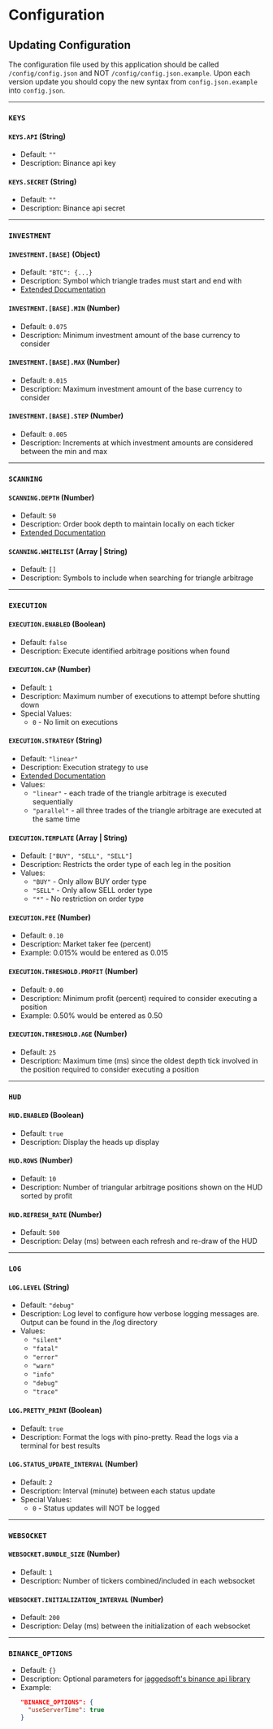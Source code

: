 # Configuration

## Updating Configuration

The configuration file used by this application should be called `/config/config.json` and NOT `/config/config.json.example`.
Upon each version update you should copy the new syntax from `config.json.example` into `config.json`.

---

### `KEYS`

#### `KEYS.API` (String)

- Default: `""`
- Description: Binance api key

#### `KEYS.SECRET` (String)

- Default: `""`
- Description: Binance api secret

---

### `INVESTMENT`

#### `INVESTMENT.[BASE]` (Object)

- Default: `"BTC": {...}`
- Description: Symbol which triangle trades must start and end with
- [Extended Documentation](../src/resources/docs/bases.md)

#### `INVESTMENT.[BASE].MIN` (Number)

- Default: `0.075`
- Description: Minimum investment amount of the base currency to consider

#### `INVESTMENT.[BASE].MAX` (Number)

- Default: `0.015`
- Description: Maximum investment amount of the base currency to consider

#### `INVESTMENT.[BASE].STEP` (Number)

- Default: `0.005`
- Description: Increments at which investment amounts are considered between the min and max

---

### `SCANNING`

#### `SCANNING.DEPTH` (Number)

- Default: `50`
- Description: Order book depth to maintain locally on each ticker
- [Extended Documentation](../src/resources/docs/depths.md)

#### `SCANNING.WHITELIST` (Array | String)

- Default: `[]`
- Description: Symbols to include when searching for triangle arbitrage

---

### `EXECUTION`

#### `EXECUTION.ENABLED` (Boolean)

- Default: `false`
- Description: Execute identified arbitrage positions when found

#### `EXECUTION.CAP` (Number)

- Default: `1`
- Description: Maximum number of executions to attempt before shutting down
- Special Values:
  - `0` - No limit on executions

#### `EXECUTION.STRATEGY` (String)

- Default: `"linear"`
- Description: Execution strategy to use
- [Extended Documentation](../src/resources/docs/strategies.md)
- Values:
  - `"linear"` - each trade of the triangle arbitrage is executed sequentially
  - `"parallel"` - all three trades of the triangle arbitrage are executed at the same time

#### `EXECUTION.TEMPLATE` (Array | String)

- Default: `["BUY", "SELL", "SELL"]`
- Description: Restricts the order type of each leg in the position
- Values:
  - `"BUY"` - Only allow BUY order type
  - `"SELL"` - Only allow SELL order type
  - `"*"` - No restriction on order type

#### `EXECUTION.FEE` (Number)

- Default: `0.10`
- Description: Market taker fee (percent)
- Example: 0.015% would be entered as 0.015

#### `EXECUTION.THRESHOLD.PROFIT` (Number)

- Default: `0.00`
- Description: Minimum profit (percent) required to consider executing a position
- Example: 0.50% would be entered as 0.50

#### `EXECUTION.THRESHOLD.AGE` (Number)

- Default: `25`
- Description: Maximum time (ms) since the oldest depth tick involved in the position required to consider executing a position

---

### `HUD`

#### `HUD.ENABLED` (Boolean)

- Default: `true`
- Description: Display the heads up display

#### `HUD.ROWS` (Number)

- Default: `10`
- Description: Number of triangular arbitrage positions shown on the HUD sorted by profit

#### `HUD.REFRESH_RATE` (Number)

- Default: `500`
- Description: Delay (ms) between each refresh and re-draw of the HUD

---

### `LOG`

#### `LOG.LEVEL` (String)

- Default: `"debug"`
- Description: Log level to configure how verbose logging messages are. Output can be found in the /log directory
- Values:
  - `"silent"`
  - `"fatal"`
  - `"error"`
  - `"warn"`
  - `"info"`
  - `"debug"`
  - `"trace"`

#### `LOG.PRETTY_PRINT` (Boolean)

- Default: `true`
- Description: Format the logs with pino-pretty. Read the logs via a terminal for best results

#### `LOG.STATUS_UPDATE_INTERVAL` (Number)

- Default: `2`
- Description: Interval (minute) between each status update
- Special Values:
  - `0` - Status updates will NOT be logged

---

### `WEBSOCKET`

#### `WEBSOCKET.BUNDLE_SIZE` (Number)

- Default: `1`
- Description: Number of tickers combined/included in each websocket

#### `WEBSOCKET.INITIALIZATION_INTERVAL` (Number)

- Default: `200`
- Description: Delay (ms) between the initialization of each websocket

---

### `BINANCE_OPTIONS`

- Default: `{}`
- Description: Optional parameters for [jaggedsoft's binance api library](https://github.com/jaggedsoft/node-binance-api)
- Example:
  ```json
  "BINANCE_OPTIONS": {
    "useServerTime": true
  }
  ```
